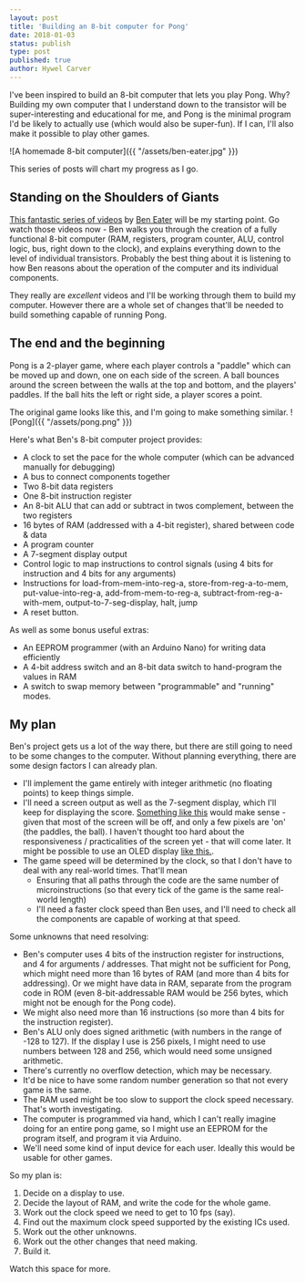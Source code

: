 ```yaml
---
layout: post
title: 'Building an 8-bit computer for Pong'
date: 2018-01-03
status: publish
type: post
published: true
author: Hywel Carver
---
```


I've been inspired to build an 8-bit computer that lets you play Pong. Why? Building my own computer that I understand down to the transistor will be super-interesting and educational for me, and Pong is the minimal program I'd be likely to actually use (which would also be super-fun). If I can, I'll also make it possible to play other games.

![A homemade 8-bit computer]({{ "/assets/ben-eater.jpg" }})

This series of posts will chart my progress as I go.

## Standing on the Shoulders of Giants

[This fantastic series of videos](https://www.youtube.com/watch?v=HyznrdDSSGM&index=1&list=PLowKtXNTBypGqImE405J2565dvjafglHU) by [Ben Eater](https://twitter.com/ben_eater?lang=en) will be my starting point. Go watch those videos now - Ben walks you through the creation of a fully functional 8-bit computer (RAM, registers, program counter, ALU, control logic, bus, right down to the clock), and explains everything down to the level of individual transistors. Probably the best thing about it is listening to how Ben reasons about the operation of the computer and its individual components.

They really are *excellent* videos and I'll be working through them to build my computer. However there are a whole set of changes that'll be needed to build something capable of running Pong.

## The end and the beginning

Pong is a 2-player game, where each player controls a "paddle" which can be moved up and down, one on each side of the screen. A ball bounces around the screen between the walls at the top and bottom, and the players' paddles. If the ball hits the left or right side, a player scores a point.

The original game looks like this, and I'm going to make something similar.
![Pong]({{ "/assets/pong.png" }})

Here's what Ben's 8-bit computer project provides:
* A clock to set the pace for the whole computer (which can be advanced manually for debugging)
* A bus to connect components together
* Two 8-bit data registers
* One 8-bit instruction register
* An 8-bit ALU that can add or subtract in twos complement, between the two registers
* 16 bytes of RAM (addressed with a 4-bit register), shared between code & data
* A program counter
* A 7-segment display output
* Control logic to map instructions to control signals (using 4 bits for instruction and 4 bits for any arguments)
* Instructions for load-from-mem-into-reg-a, store-from-reg-a-to-mem, put-value-into-reg-a, add-from-mem-to-reg-a, subtract-from-reg-a-with-mem, output-to-7-seg-display, halt, jump
* A reset button.

As well as some bonus useful extras:
* An EEPROM programmer (with an Arduino Nano) for writing data efficiently
* A 4-bit address switch and an 8-bit data switch to hand-program the values in RAM
* A switch to swap memory between "programmable" and "running" modes.

## My plan

Ben's project gets us a lot of the way there, but there are still going to need to be some changes to the computer. Without planning everything, there are some design factors I can already plan.

* I'll implement the game entirely with integer arithmetic (no floating points) to keep things simple.
* I'll need a screen output as well as the 7-segment display, which I'll keep for displaying the score. [Something like this](https://uk.rs-online.com/web/p/lcd-monochrome-displays/7588721/) would make sense - given that most of the screen will be off, and only a few pixels are 'on' (the paddles, the ball). I haven't thought too hard about the responsiveness / practicalities of the screen yet - that will come later. It might be possible to use an OLED display [like this.](https://uk.rs-online.com/web/p/oled-displays/8235926/).
* The game speed will be determined by the clock, so that I don't have to deal with any real-world times. That'll mean
  * Ensuring that all paths through the code are the same number of microinstructions (so that every tick of the game is the same real-world length)
  * I'll need a faster clock speed than Ben uses, and I'll need to check all the components are capable of working at that speed.

Some unknowns that need resolving:
* Ben's computer uses 4 bits of the instruction register for instructions, and 4 for arguments / addresses. That might not be sufficient for Pong, which might need more than 16 bytes of RAM (and more than 4 bits for addressing). Or we might have data in RAM, separate from the program code in ROM (even 8-bit-addressable RAM would be 256 bytes, which might not be enough for the Pong code).
* We might also need more than 16 instructions (so more than 4 bits for the instruction register).
* Ben's ALU only does signed arithmetic (with numbers in the range of -128 to 127). If the display I use is 256 pixels, I might need to use numbers between 128 and 256, which would need some unsigned arithmetic.
* There's currently no overflow detection, which may be necessary.
* It'd be nice to have some random number generation so that not every game is the same.
* The RAM used might be too slow to support the clock speed necessary. That's worth investigating.
* The computer is programmed via hand, which I can't really imagine doing for an entire pong game, so I might use an EEPROM for the program itself, and program it via Arduino.
* We'll need some kind of input device for each user. Ideally this would be usable for other games.

So my plan is:
1. Decide on a display to use.
1. Decide the layout of RAM, and write the code for the whole game.
1. Work out the clock speed we need to get to 10 fps (say).
1. Find out the maximum clock speed supported by the existing ICs used.
1. Work out the other unknowns.
1. Work out the other changes that need making.
1. Build it.

Watch this space for more.
